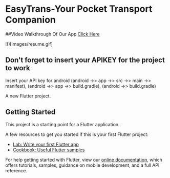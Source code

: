 # EasyTrans-Your Pocket Transport Companion

##Video Walkthrough Of Our App
[Click Here](https://viswharajhospital-my.sharepoint.com/:f:/g/personal/1032181584_mitwpu_ac_in/Ev9JODcTbBZEg_5Aqw__dEQB2h5pePzM22NleE6zExbN9A?e=Ha5u0M)

!()[images/resume.gif]

## Don't forget to insert your APIKEY for the project to work

Insert your API key for android (android ->> app ->> src ->> main ->> manifest), (android ->> app ->> build.gradle), (android ->> build.gradle)

A new Flutter project.

## Getting Started

This project is a starting point for a Flutter application.

A few resources to get you started if this is your first Flutter project:

- [Lab: Write your first Flutter app](https://flutter.dev/docs/get-started/codelab)
- [Cookbook: Useful Flutter samples](https://flutter.dev/docs/cookbook)

For help getting started with Flutter, view our
[online documentation](https://flutter.dev/docs), which offers tutorials,
samples, guidance on mobile development, and a full API reference.
